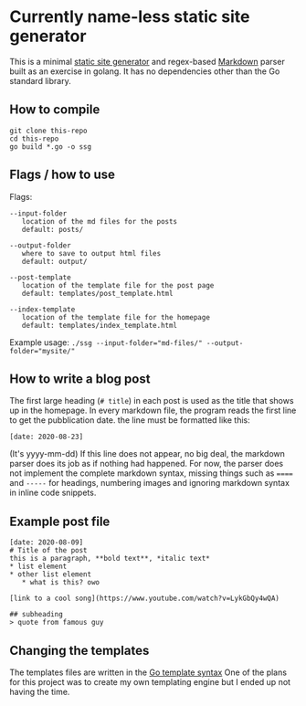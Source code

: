 # Currently name-less static site generator

This is a minimal [static site generator](https://en.wikipedia.org/wiki/Web_template_system#Static_site_generators) and regex-based [Markdown](https://www.markdownguide.org/getting-started/) parser built as an exercise in golang. It has no dependencies other than the Go standard library.

## How to compile

```
git clone this-repo
cd this-repo
go build *.go -o ssg
```

## Flags / how to use
Flags:

```
--input-folder
   location of the md files for the posts
   default: posts/

--output-folder
   where to save to output html files
   default: output/

--post-template
   location of the template file for the post page
   default: templates/post_template.html

--index-template
   location of the template file for the homepage
   default: templates/index_template.html
```

Example usage:
`./ssg --input-folder="md-files/" --output-folder="mysite/"`

## How to write a blog post
The first large heading (`# title`) in each post is used as the title that shows up in the homepage.
In every markdown file, the program reads the first line to get the pubblication date. the line must be formatted like this:
```
[date: 2020-08-23]
```
(It's yyyy-mm-dd)
If this line does not appear, no big deal, the markdown parser does its job as if nothing had happened.
For now, the parser does not implement the complete markdown syntax, missing things such as `====` and `-----` for headings, numbering images and ignoring markdown syntax in inline code snippets.

## Example post file
```
[date: 2020-08-09]
# Title of the post
this is a paragraph, **bold text**, *italic text*
* list element
* other list element
   * what is this? owo

[link to a cool song](https://www.youtube.com/watch?v=LykGbQy4wQA)

## subheading
> quote from famous guy
```

## Changing the templates
The templates files are written in the [Go template syntax](https://golang.org/pkg/text/template/#pkg-overview)
One of the plans for this project was to create my own templating engine but I ended up not having the time.